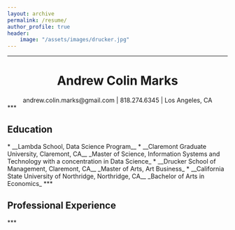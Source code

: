 ```yaml
---
layout: archive
permalink: /resume/
author_profile: true
header:
    image: "/assets/images/drucker.jpg"
---
```


***
<div align="center">
    <h1>Andrew Colin Marks</h1>
    andrew.colin.marks@gmail.com | 818.274.6345 | Los Angeles, CA
</div>
***
<h2>Education</h2>
* __Lambda School, Data Science Program__  
* __Claremont Graduate University, Claremont, CA__  
    _Master of Science, Information Systems and Technology with a concentration in Data Science_
* __Drucker School of Management, Claremont, CA__  
    _Master of Arts, Art Business_
* __California State University of Northridge, Northridge, CA__  
    _Bachelor of Arts in Economics_
***
<h2>Professional Experience</h2>
***